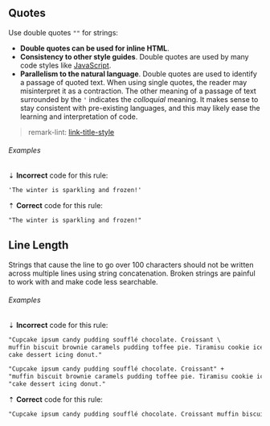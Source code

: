 ## Quotes

Use double quotes `""` for strings:

- **Double quotes can be used for inline HTML**.
- **Consistency to other style guides**. Double quotes are used by many code styles like [JavaScript][styleguide-javascript].
- **Parallelism to the natural language**. Double quotes are used to identify a passage of quoted text. When using single quotes, the reader may misinterpret it as a contraction. The other meaning of a passage of text surrounded by the `'` indicates the _colloquial_ meaning. It makes sense to stay consistent with pre-existing languages, and this may likely ease the learning and interpretation of code.

> remark-lint: [link-title-style][remark-lint-link-title-style]

###### Examples

⇣ **Incorrect** code for this rule:

<!-- prettier-ignore-start -->

```markdown
'The winter is sparkling and frozen!'
```

<!-- prettier-ignore-end -->

⇡ **Correct** code for this rule:

```markdown
"The winter is sparkling and frozen!"
```

## Line Length

Strings that cause the line to go over 100 characters should not be written across multiple lines using string concatenation. Broken strings are painful to work with and make code less searchable.

###### Examples

⇣ **Incorrect** code for this rule:

<!-- prettier-ignore-start -->

```markdown
"Cupcake ipsum candy pudding soufflé chocolate. Croissant \
muffin biscuit brownie caramels pudding toffee pie. Tiramisu cookie ice cream \
cake dessert icing donut."
```

```markdown
"Cupcake ipsum candy pudding soufflé chocolate. Croissant" +
"muffin biscuit brownie caramels pudding toffee pie. Tiramisu cookie ice cream " +
"cake dessert icing donut."
```

<!-- prettier-ignore-end -->

⇡ **Correct** code for this rule:

```markdown
"Cupcake ipsum candy pudding soufflé chocolate. Croissant muffin biscuit brownie caramels pudding toffee pie. Tiramisu cookie ice cream cake dessert icing donut."
```

[remark-lint-link-title-style]: https://github.com/remarkjs/remark-lint/tree/main/packages/remark-lint-link-title-style
[styleguide-javascript]: https://github.com/arcticicestudio/styleguide-javascript
